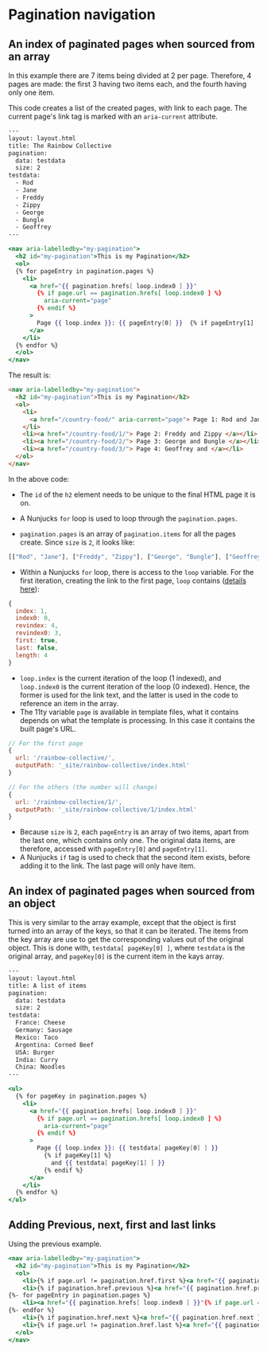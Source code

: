 
# Pagination navigation

## An index of paginated pages when sourced from an array

In this example there are 7 items being divided at 2 per page. Therefore, 4 pages are made: the first 3 having two items each, and the fourth having only one item.

This code creates a list of the created pages, with link to each page. The current page's link tag is marked with an `aria-current` attribute.

```hbs
---
layout: layout.html
title: The Rainbow Collective
pagination:
  data: testdata
  size: 2
testdata:
  - Rod
  - Jane
  - Freddy
  - Zippy
  - George
  - Bungle
  - Geoffrey
---

<nav aria-labelledby="my-pagination">
  <h2 id="my-pagination">This is my Pagination</h2>
  <ol>
  {% for pageEntry in pagination.pages %}
    <li>
      <a href="{{ pagination.hrefs[ loop.index0 ] }}"
        {% if page.url == pagination.hrefs[ loop.index0 ] %}
          aria-current="page"
        {% endif %}
      >
        Page {{ loop.index }}: {{ pageEntry[0] }}  {% if pageEntry[1]  %} and {{ pageEntry[1] }}{% endif %}
      </a>
    </li>
  {% endfor %}
  </ol>
</nav>
```

The result is:

```html
<nav aria-labelledby="my-pagination">
  <h2 id="my-pagination">This is my Pagination</h2>
  <ol>
    <li>
      <a href="/country-food/" aria-current="page"> Page 1: Rod and Jane </a>
    </li>
    <li><a href="/country-food/1/"> Page 2: Freddy and Zippy </a></li>
    <li><a href="/country-food/2/"> Page 3: George and Bungle </a></li>
    <li><a href="/country-food/3/"> Page 4: Geoffrey and </a></li>
  </ol>
</nav>
```

In the above code:

- The `id` of the `h2` element needs to be unique to the final HTML page it is on.

- A Nunjucks `for` loop is used to loop through the `pagination.pages`.

- `pagination.pages` is an array of `pagination.items` for all the pages create. Since `size` is `2`, it looks like:

```js
[["Rod", "Jane"], ["Freddy", "Zippy"], ["George", "Bungle"], ["Geoffrey"]];
```

- Within a Nunjucks `for` loop, there is access to the `loop` variable. For the first iteration, creating the link to the first page, `loop` contains ([details here](https://mozilla.github.io/nunjucks/templating.html#for)):

```js
{
  index: 1,
  index0: 0,
  revindex: 4,
  revindex0: 3,
  first: true,
  last: false,
  length: 4
}
```

- `loop.index` is the current iteration of the loop (1 indexed), and `loop.index0` is the current iteration of the loop (0 indexed). Hence, the former is used for the link text, and the latter is used in the code to reference an item in the array.
- The 11ty variable `page` is available in template files, what it contains depends on what the template is processing. In this case it contains the built page's URL.

```js
// For the first page
{
  url: '/rainbow-collective/',
  outputPath: '_site/rainbow-collective/index.html'
}

// For the others (the number will change)
{
  url: '/rainbow-collective/1/',
  outputPath: '_site/rainbow-collective/1/index.html'
}
```

- Because `size` is `2`, each `pageEntry` is an array of two items, apart from the last one, which contains only one. The original data items, are therefore, accessed with `pageEntry[0]` and `pageEntry[1]`.
- A Nunjucks `if` tag is used to check that the second item exists, before adding it to the link. The last page will only have item.

## An index of paginated pages when sourced from an object

This is very similar to the array example, except that the object is first turned into an array of the keys, so that it can be iterated. The items from the key array are use to get the corresponding values out of the original object. This is done with, `testdata[ pageKey[0] ]`, where `testdata` is the original array, and `pageKey[0]` is the current item in the kays array.

```hbs
---
layout: layout.html
title: A list of items
pagination:
  data: testdata
  size: 2
testdata:
  France: Cheese
  Germany: Sausage
  Mexico: Taco
  Argentina: Corned Beef
  USA: Burger
  India: Curry
  China: Noodles
---

<ul>
  {% for pageKey in pagination.pages %}
    <li>
      <a href="{{ pagination.hrefs[ loop.index0 ] }}"
        {% if page.url == pagination.hrefs[ loop.index0 ] %}
          aria-current="page"
        {% endif %}
      >
        Page {{ loop.index }}: {{ testdata[ pageKey[0] ] }}
          {% if pageKey[1] %}
            and {{ testdata[ pageKey[1] ] }}
          {% endif %}
      </a>
    </li>
  {% endfor %}
</ul>
```

## Adding Previous, next, first and last links

Using the previous example.

```hbs
<nav aria-labelledby="my-pagination">
  <h2 id="my-pagination">This is my Pagination</h2>
  <ol>
    <li>{% if page.url != pagination.href.first %}<a href="{{ pagination.href.first }}">First</a>{% else %}First{% endif %}</li>
    <li>{% if pagination.href.previous %}<a href="{{ pagination.href.previous }}">Previous</a>{% else %}Previous{% endif %}</li>
{%- for pageEntry in pagination.pages %}
    <li><a href="{{ pagination.hrefs[ loop.index0 ] }}"{% if page.url == pagination.hrefs[ loop.index0 ] %} aria-current="page"{% endif %}>Page {{ loop.index }}</a></li>
{%- endfor %}
    <li>{% if pagination.href.next %}<a href="{{ pagination.href.next }}">Next</a>{% else %}Next{% endif %}</li>
    <li>{% if page.url != pagination.href.last %}<a href="{{ pagination.href.last }}">Last</a>{% else %}Last{% endif %}</li>
  </ol>
</nav>
```

